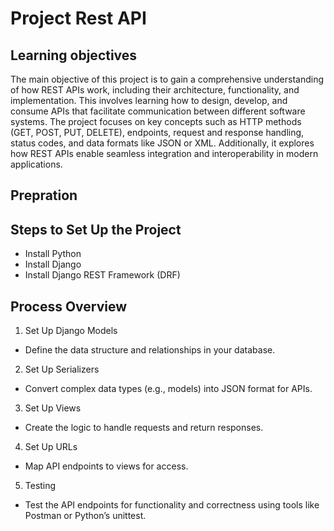 # Project Rest API

## Learning objectives
The main objective of this project is to gain a comprehensive understanding of how REST APIs work, 
including their architecture, functionality, and implementation. 
This involves learning how to design, develop, and consume APIs that facilitate communication 
between different software systems. 
The project focuses on key concepts such as HTTP methods (GET, POST, PUT, DELETE), endpoints, 
request and response handling, status codes, and data formats like JSON or XML. Additionally, 
it explores how REST APIs enable seamless integration and interoperability in modern applications.

## Prepration
## Steps to Set Up the Project
  - Install Python
  - Install Django
  - Install Django REST Framework (DRF)

## Process Overview
1. Set Up Django Models
  - Define the data structure and relationships in your database.
2. Set Up Serializers
  - Convert complex data types (e.g., models) into JSON format for APIs.
3. Set Up Views
  - Create the logic to handle requests and return responses.
4. Set Up URLs
  - Map API endpoints to views for access.
5. Testing
  - Test the API endpoints for functionality and correctness using tools like Postman or Python’s unittest.
